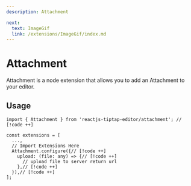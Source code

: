 ```yaml
---
description: Attachment

next:
  text: ImageGif
  link: /extensions/ImageGif/index.md
---
```


# Attachment

Attachment is a node extension that allows you to add an Attachment to your editor.

## Usage

```tsx
import { Attachment } from 'reactjs-tiptap-editor/attachment'; // [!code ++]

const extensions = [
  ...,
  // Import Extensions Here
  Attachment.configure({// [!code ++]
    upload: (file: any) => {// [!code ++]
      // upload file to server return url
    },// [!code ++]
  }),// [!code ++]
];
```
